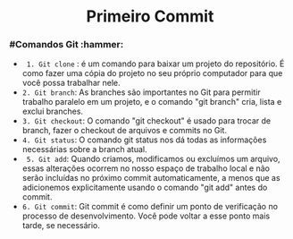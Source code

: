 <h1 align="center"> Primeiro Commit </h1>
<h3> #Comandos Git :hammer: </h3>

 - ` 1. Git clone` : é um comando para baixar um projeto do repositório. É como fazer uma cópia do projeto no seu próprio computador para que você possa trabalhar nele. <br>
 - `2. Git branch`: As branches são importantes no Git para permitir trabalho paralelo em um projeto, e o comando "git branch" cria, lista e exclui branches.<br>
 - `3. Git checkout`: O comando "git checkout" é usado para trocar de branch, fazer o checkout de arquivos e commits no Git. <br>
- `4. Git status`: O comando git status nos dá todas as informações necessárias sobre a branch atual. <br>
- ` 5. Git add`: Quando criamos, modificamos ou excluímos um arquivo, essas alterações ocorrem no nosso espaço de trabalho local e não serão incluídas no próximo commit automaticamente, a menos que as adicionemos explicitamente usando o comando "git add" antes do commit. <br>
- `6. Git commit`: Git commit é como definir um ponto de verificação no processo de desenvolvimento. Você pode voltar a esse ponto mais tarde, se necessário.
 
